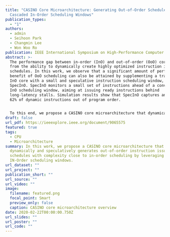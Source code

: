 ```yaml
---
title: "CASINO Core Microarchitecture: Generating Out-of-Order Schedules Using
  Cascaded In-Order Scheduling Windows"
publication_types:
  - "1"
authors:
  - admin
  - Seihoon Park
  - Changmin Lee
  - Won Woo Ro
publication: IEEE International Symposium on High-Performance Computer Architecture (HPCA)
abstract: >-
  The performance gap between in-order (InO) and out-of-order (OoO) cores comes
  from the ability to dynamically create highly optimized instruction issue
  schedules. In this work, we observe that a significant amount of performance
  benefit of OoO scheduling can also be attained by supplementing a traditional
  InO core with a small and speculative instruction scheduling window, namely
  SpecInO. SpecInO monitors a small set of instructions ahead of a conventional
  InO scheduling window, aiming at issuing ready instructions behind
  long-latency stalls. Simulation results show that SpecInO captures and issues
  62% of dynamic instructions out of program order. 


  To this end, we propose a CASINO core microarchitecture that dynamically and speculatively generates OoO schedules with near-InO complexity, using CAScaded IN-Order scheduling windows. A Speculative IQ (S-IQ) issues an instruction if it is ready, or otherwise passes it to the next IQ. At the last IQ, instructions are scheduled in program order along serial dependence chains. The net effect is OoO scheduling via collaboration between cascaded InO IQs. To support speculative execution with minimal cost overhead, we propose a novel register renaming technique that allocates free physical registers only to instructions issued from the S-IQ. The proposed core performs dynamic memory disambiguation via an on-commit value check by extending the store buffer already existing in an InO core. We further optimize energy efficiency by filtering out redundant associative searches performed by speculated loads. In our analysis, CASINO core improves performance by 51% over an InO core (within 10 percentage points of an OoO core), which results in 25% and 42% improvements in energy efficiency over InO and OoO cores, respectively.
draft: false
url_pdf: https://ieeexplore.ieee.org/document/9065575
featured: true
tags:
  - CPU
  - Microarchitecture
summary: In this work, we propose a CASINO core microarchitecture that
  dynamically and speculatively generates out-of-order instruction issue
  schedules with complexity close to in-order scheduling by leveraging CAScaded
  IN-Order scheduling windows.
url_dataset: ""
url_project: ""
publication_short: ""
url_source: ""
url_video: ""
image:
  filename: featured.png
  focal_point: Smart
  preview_only: false
  caption: CASINO core microarchitecture overview
date: 2020-02-22T00:00:00.750Z
url_slides: ""
url_poster: ""
url_code: ""
---
```

